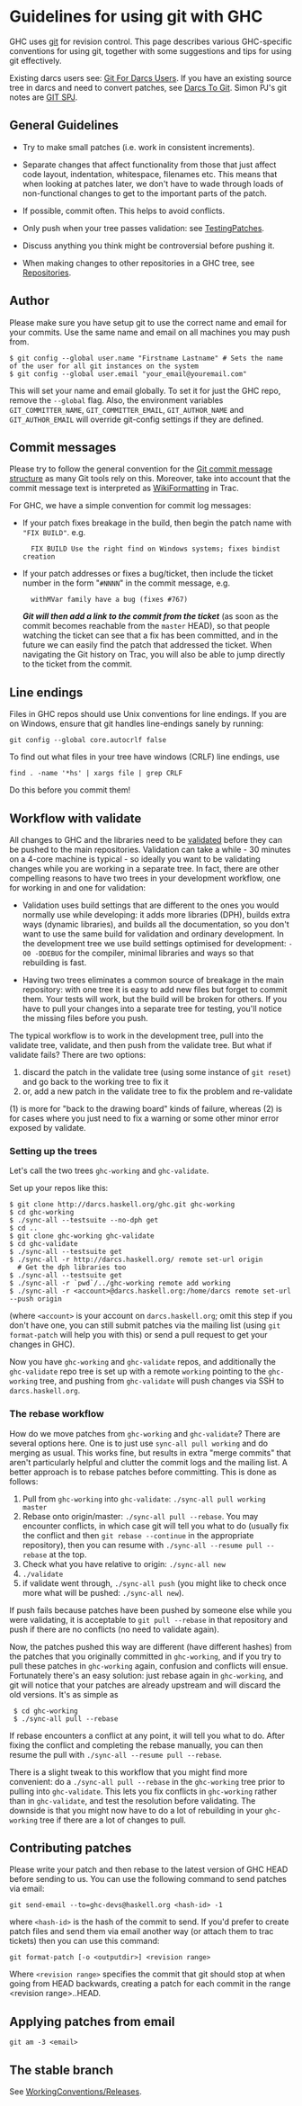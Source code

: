 


# Guidelines for using git with GHC



GHC uses [
git](http://git-scm.com/) for revision control. This page describes various GHC-specific conventions for using git, together with some suggestions and tips for using git effectively.  



Existing darcs users see: [Git For Darcs Users](git-for-darcs-users). If you have an existing source tree in darcs and need to convert patches, see [Darcs To Git](darcs-to-git). Simon PJ's git notes are [GIT SPJ](working-conventions/git-spj).


## General Guidelines


- Try to make small patches (i.e. work in consistent increments).

- Separate changes that affect functionality from those that just affect
  code layout, indentation, whitespace, filenames etc.  This means that
  when looking at patches later, we don't have to wade through loads of
  non-functional changes to get to the important parts of the patch.   

- If possible, commit often.  This helps to avoid conflicts.

- Only push when your tree passes validation: see [TestingPatches](testing-patches).

- Discuss anything you think might be controversial before pushing it.

- When making changes to other repositories in a GHC tree, see [Repositories](working-conventions/repositories).

## Author



Please make sure you have setup git to use the correct name and email for your commits. Use the same name and email on all machines you may push from.


```wiki
$ git config --global user.name "Firstname Lastname" # Sets the name of the user for all git instances on the system
$ git config --global user.email "your_email@youremail.com"
```


This will set your name and email globally. To set it for just the GHC repo, remove the `--global` flag. Also, the environment variables `GIT_COMMITTER_NAME`, `GIT_COMMITTER_EMAIL`, `GIT_AUTHOR_NAME` and `GIT_AUTHOR_EMAIL` will override git-config settings if they are defined.


## Commit messages



Please try to follow the general convention for the [
Git commit message structure](http://tbaggery.com/2008/04/19/a-note-about-git-commit-messages.html) as many Git tools rely on this. Moreover, take into account that the commit message text is interpreted as [WikiFormatting](wiki-formatting) in Trac.



For GHC, we have a simple convention for commit log messages:


- If your patch fixes breakage in the build, then begin the patch name with `"FIX BUILD"`. e.g.

  ```wiki
    FIX BUILD Use the right find on Windows systems; fixes bindist creation
  ```
- If your patch addresses or fixes a bug/ticket, then include the ticket number in the form "`#NNNN`" in the commit message, e.g.

  ```wiki
    withMVar family have a bug (fixes #767)
  ```

  ***Git will then add a link to the commit from the ticket*** (as soon as the commit becomes reachable from the `master` HEAD), so that people watching the ticket can see that a fix has been committed, and in the future we can easily find the patch that addressed the ticket.  When navigating the Git history on Trac, you will also be able to jump directly to the ticket from the commit.

## Line endings



Files in GHC repos should use Unix conventions for line endings.
If you are on Windows, ensure that git handles line-endings sanely by running:


```wiki
git config --global core.autocrlf false
```


To find out what files in your tree have windows (CRLF) line endings,  use


```wiki
find . -name '*hs' | xargs file | grep CRLF
```


Do this before you commit them!


## Workflow with validate



All changes to GHC and the libraries need to be [validated](testing-patches) before they can be pushed to the main repositories.  Validation can take a while - 30 minutes on a 4-core machine is typical - so ideally you want to be validating changes while you are working in a separate tree.  In fact, there are other compelling reasons to have two trees in your development workflow, one for working in and one for validation:


- Validation uses build settings that are different to the ones you would normally use while developing: it adds more libraries (DPH), builds extra ways (dynamic libraries), and builds all the documentation, so you don't want to use the same build for validation and ordinary development.  In the development tree we use build settings optimised for development: `-O0 -DDEBUG` for the compiler, minimal libraries and ways so that rebuilding is fast.

- Having two trees eliminates a common source of breakage in the main repository: with one tree it is easy to add new files but forget to commit them.  Your tests will work, but the build will be broken for others.  If you have to pull your changes into a separate tree for testing, you'll notice the missing files before you push.


The typical workflow is to work in the development tree, pull into the validate tree, validate, and then push from the validate tree.  But what if validate fails?  There are two options:


1. discard the patch in the validate tree (using some instance of `git reset`) and go back to the working tree to fix it
1. or, add a new patch in the validate tree to fix the problem and re-validate


(1) is more for "back to the drawing board" kinds of failure, whereas (2) is for cases where you just need to fix a warning or some other minor error exposed by validate.


### Setting up the trees



Let's call the two trees `ghc-working` and `ghc-validate`.



Set up your repos like this:


```wiki
$ git clone http://darcs.haskell.org/ghc.git ghc-working
$ cd ghc-working
$ ./sync-all --testsuite --no-dph get
$ cd ..
$ git clone ghc-working ghc-validate
$ cd ghc-validate
$ ./sync-all --testsuite get
$ ./sync-all -r http://darcs.haskell.org/ remote set-url origin
  # Get the dph libraries too
$ ./sync-all --testsuite get
$ ./sync-all -r `pwd`/../ghc-working remote add working
$ ./sync-all -r <account>@darcs.haskell.org:/home/darcs remote set-url --push origin
```


(where `<account>` is your account on `darcs.haskell.org`; omit this step if you don't have one, you can still submit patches via the mailing list (using `git format-patch` will help you with this) or send a pull request to get your changes in GHC).



Now you have `ghc-working` and `ghc-validate` repos, and additionally the `ghc-validate` repo tree is set up with a remote `working` pointing to the `ghc-working` tree, and pushing from `ghc-validate` will push changes via SSH to `darcs.haskell.org`.


### The rebase workflow



How do we move patches from `ghc-working` and `ghc-validate`?  There are several options here.  One is to just use `sync-all pull working` and do merging as usual.  This works fine, but results in extra "merge commits" that aren't particularly helpful and clutter the commit logs and the mailing list.  A better approach is to rebase patches before committing.  This is done as follows:


1. Pull from `ghc-working` into `ghc-validate`: `./sync-all pull working master`
1. Rebase onto origin/master: `./sync-all pull --rebase`.  You may encounter conflicts, in which case git will tell you what to do (usually fix the conflict and then `git rebase --continue` in the appropriate repository), then you can resume with `./sync-all --resume pull --rebase` at the top.
1. Check what you have relative to origin: `./sync-all new`
1. `./validate`
1. if validate went through, `./sync-all push` (you might like to check once more what will be pushed: `./sync-all new`).


If push fails because patches have been pushed by someone else while you were validating, it is acceptable to `git pull --rebase` in that repository and push if there are no conflicts (no need to validate again).



Now, the patches pushed this way are different (have different hashes) from the patches that you originally committed in `ghc-working`, and if you try to pull these patches in `ghc-working` again, confusion and conflicts will ensue.  Fortunately there's an easy solution: just rebase again in `ghc-working`, and git will notice that your patches are already upstream and will discard the old versions.  It's as simple as


```wiki
 $ cd ghc-working
 $ ./sync-all pull --rebase
```


If rebase encounters a conflict at any point, it will tell you what to do.  After fixing the conflict and completing the rebase manually, you can then resume the pull with `./sync-all --resume pull --rebase`.



There is a slight tweak to this workflow that you might find more convenient: do a `./sync-all pull --rebase` in the `ghc-working` tree prior to pulling into `ghc-validate`.  This lets you fix conflicts in `ghc-working` rather than in `ghc-validate`, and test the resolution before validating.  The downside is that you might now have to do a lot of rebuilding in your `ghc-working` tree if there are a lot of changes to pull.


## Contributing patches



Please write your patch and then rebase to the latest version of GHC HEAD before sending to us. You can use the following command to send patches via email:


```wiki
git send-email --to=ghc-devs@haskell.org <hash-id> -1
```


where `<hash-id>` is the hash of the commit to send. If you'd prefer to create patch files and send them via email another way (or attach them to trac tickets) then you can use this command:


```wiki
git format-patch [-o <outputdir>] <revision range>
```


Where `<revision range>` specifies the commit that git should stop at when going from HEAD backwards, creating a patch for each commit in the range \<revision range\>..HEAD.


## Applying patches from email


```wiki
git am -3 <email>
```

## The stable branch



See [WorkingConventions/Releases](working-conventions/releases).



